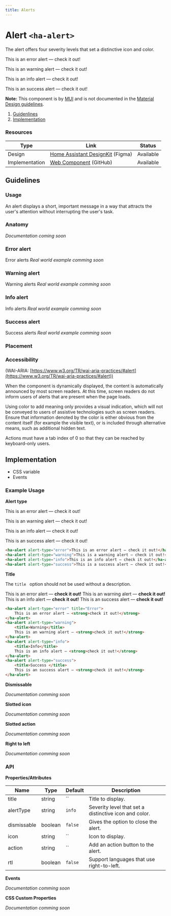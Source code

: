 ```yaml
---
title: Alerts
---
```


# Alert `<ha-alert>`
The alert offers four severity levels that set a distinctive icon and color.

<ha-alert alert-type="error">This is an error alert — check it out!</ha-alert>

<ha-alert alert-type="warning">This is an warning alert — check it out!</ha-alert>

<ha-alert alert-type="info">This is an info alert — check it out!</ha-alert>

<ha-alert alert-type="success">This is an success alert — check it out!</ha-alert>

**Note:** This component is by [MUI](https://mui.com/components/alert/) and is not documented in the [Material Design guidelines](https://material.io).

1. [Guidenlines](#guidenlines)
2. [Implementation](#implementation)

### Resources
| Type           | Link                             | Status    |
|----------------|----------------------------------|-----------|
| Design         | [Home Assistant DesignKit](https://www.figma.com/community/file/967153512097289521/Home-Assistant-DesignKit) (Figma) | Available |
| Implementation | [Web Component](https://github.com/home-assistant/frontend/blob/dev/src/components/ha-alert.ts) (GitHub)            | Available |

## <a id="Specs"></a>Guidelines
### Usage
An alert displays a short, important message in a way that attracts the user's attention without interrupting the user's task.

### Anatomy
*Documentation coming soon*

### Error alert
Error alerts
*Real world example comming soon*

### Warning alert
Warning alerts
*Real world example comming soon*

### Info alert
Info alerts
*Real world example comming soon*

### Success alert
Success alerts
*Real world example comming soon*

### Placement


### Accessibility
(WAI-ARIA: [https://www.w3.org/TR/wai-aria-practices/#alert](https://www.w3.org/TR/wai-aria-practices/#alert))

When the component is dynamically displayed, the content is automatically announced by most screen readers. At this time, screen readers do not inform users of alerts that are present when the page loads.

Using color to add meaning only provides a visual indication, which will not be conveyed to users of assistive technologies such as screen readers. Ensure that information denoted by the color is either obvious from the content itself (for example the visible text), or is included through alternative means, such as additional hidden text.

Actions must have a tab index of 0 so that they can be reached by keyboard-only users.

## <a id="Specs"></a>Implementation
* CSS variable
* Events


### Example Usage
**Alert type**

<ha-alert alert-type="error">This is an error alert — check it out!</ha-alert>

<ha-alert alert-type="warning">This is an warning alert — check it out!</ha-alert>

<ha-alert alert-type="info">This is an info alert — check it out!</ha-alert>

<ha-alert alert-type="success">This is an success alert — check it out!</ha-alert>


```html
<ha-alert alert-type="error">This is an error alert — check it out!</ha-alert>
<ha-alert alert-type="warning">This is a warning alert — check it out!</ha-alert>
<ha-alert alert-type="info">This is an info alert — check it out!</ha-alert>
<ha-alert alert-type="success">This is a success alert — check it out!</ha-alert>
```

**Title**

The `title ` option should not be used without a description.

<ha-alert alert-type="error" title="Error">
	This is an error alert — <strong>check it out!</strong>
</ha-alert>

<ha-alert alert-type="warning">
	<title>Warning</title>
	This is an warning alert — <strong>check it out!</strong>
</ha-alert>

<ha-alert alert-type="info">
	<title>Info</title>
	This is an info alert — <strong>check it out!</strong>
</ha-alert>

<ha-alert alert-type="success">
	<title>Success </title>
	This is an success alert — <strong>check it out!</strong>
</ha-alert>

```html
<ha-alert alert-type="error" title="Error">
	This is an error alert — <strong>check it out!</strong>
</ha-alert>
<ha-alert alert-type="warning">
	<title>Warning</title>
	This is an warning alert — <strong>check it out!</strong>
</ha-alert>
<ha-alert alert-type="info">
	<title>Info</title>
	This is an info alert — <strong>check it out!</strong>
</ha-alert>
<ha-alert alert-type="success">
	<title>Success </title>
	This is an success alert — <strong>check it out!</strong>
</ha-alert>
```

**Dismissable**

*Documentation comming soon*

**Slotted icon**

*Documentation comming soon*

**Slotted action**

*Documentation comming soon*

**Right to left**

*Documentation comming soon*

### API
**Properties/Attributes**

| Name        | Type    | Default | Description                                           |
|-------------|---------|---------|-------------------------------------------------------|
| title       | string  | ``      | Title to display.                                     |
| alertType   | string  | `info`  | Severity level that set a distinctive icon and color. |
| dismissable | boolean | `false` | Gives the option to close the alert.                  |
| icon        | string  | ``      | Icon to display.                                      |
| action      | string  | ``      | Add an action button to the alert.                    |
| rtl         | boolean | `false` | Support languages that use right-to-left.             |

**Events**

*Documentation comming soon*

**CSS Custom Properties**

*Documentation comming soon*
